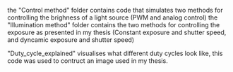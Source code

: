 the "Control method" folder contains code that simulates two methods for controlling the brighness of a light source (PWM and analog control)
the "Illumination method" folder contains the two methods for controlling the exposure as presented in my thesis (Constant exposure and shutter speed, and dyncamic exposure and shutter speed)

"Duty_cycle_explained" visualises what different duty cycles look like, this code was used to contruct an image used in my thesis.
